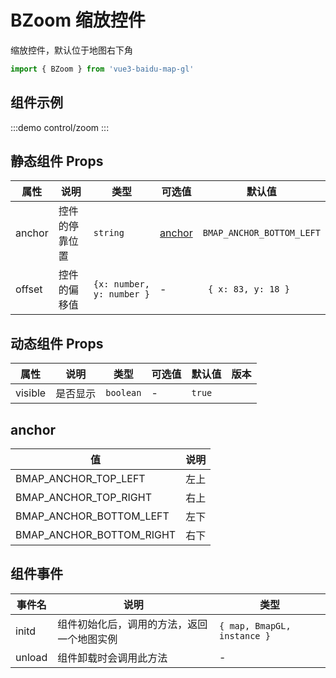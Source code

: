 # BZoom 缩放控件

缩放控件，默认位于地图右下角

```ts
import { BZoom } from 'vue3-baidu-map-gl'
```

## 组件示例

:::demo
control/zoom
:::

## 静态组件 Props

| 属性   | 说明           | 类型                      | 可选值            | 默认值                    |
| ------ | -------------- | ------------------------- | ----------------- | ------------------------- |
| anchor | 控件的停靠位置 | `string`                  | [anchor](#anchor) | `BMAP_ANCHOR_BOTTOM_LEFT` |
| offset | 控件的偏移值   | `{x: number, y: number }` | -                 | ` { x: 83, y: 18 }`       |

## 动态组件 Props

| 属性    | 说明     | 类型      | 可选值 | 默认值 | 版本                               |
| ------- | -------- | --------- | ------ | ------ | ---------------------------------- |
| visible | 是否显示 | `boolean` | -      | `true` | <Badge type="tip" text="^2.2.0" /> |

## anchor

| 值                       | 说明 |
| ------------------------ | ---- |
| BMAP_ANCHOR_TOP_LEFT     | 左上 |
| BMAP_ANCHOR_TOP_RIGHT    | 右上 |
| BMAP_ANCHOR_BOTTOM_LEFT  | 左下 |
| BMAP_ANCHOR_BOTTOM_RIGHT | 右下 |

## 组件事件

| 事件名 | 说明                                       | 类型                        |
| ------ | ------------------------------------------ | --------------------------- |
| initd  | 组件初始化后，调用的方法，返回一个地图实例 | `{ map, BmapGL, instance }` |
| unload | 组件卸载时会调用此方法                     | -                           |
